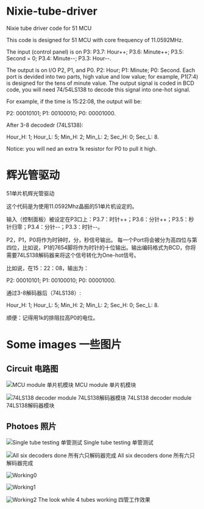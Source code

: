 # Nixie-tube-driver

Nixie tube driver code for 51 MCU


This code is designed for 51 MCU with core frequency of 11.0592MHz.

The input (control panel) is on P3: P3.7: Hour++; P3.6: Minute++; P3.5: Second = 0; P3.4: Minute--; P3.3: Hour--.

The output is on I/O P2, P1, and P0. P2: Hour; P1: Minute; P0: Second. Each port is devided into two parts, high value and low value; for example, P1(7:4) is designed for the tens of minute value. The output signal is coded in BCD code, you will need 74/54LS138 to decode this signal into one-hot signal.


For example, if the time is 15:22:08, the output will be:

P2: 00010101; P1: 00100010; P0: 00001000.

After 3-8 decodedr (74LS138):

Hour_H: 1; Hour_L: 5; Min_H: 2; Min_L: 2; Sec_H: 0; Sec_L: 8.


Notice: you will ned an extra 1k resistor for P0 to pull it high.





# 辉光管驱动

51单片机辉光管驱动


这个代码是为使用11.0592Mhz晶振的51单片机设定的。

输入（控制面板）被设定在P3口上：P3.7：时针++；P3.6：分针++；P3.5：秒针归零；P3.4：分针--；P3.3：时针--。

P2，P1，P0将作为时钟时，分，秒信号输出。 每一个Port将会被分为高四位与第四位，比如说，P1的7654脚将作为时针的十位输出。输出编码格式为BCD，你将需要74LS138解码器来将这个信号转化为One-hot信号。


比如说，在15：22：08，输出为：

P2: 00010101; P1: 00100010; P0: 00001000.

通过3-8解码器后（74LS138）:

Hour_H: 1; Hour_L: 5; Min_H: 2; Min_L: 2; Sec_H: 0; Sec_L: 8.


顺便：记得用1k的排阻拉高P0的电位。







# Some images 一些图片

## Circuit 电路图

![MCU module 单片机模块](./circuit_0.png)
MCU module 单片机模块

![74LS138 decoder module 74LS138解码器模块](./circuit_1.jpg)
74LS138 decoder module 74LS138解码器模块


## Photoes 照片
![Single tube testing 单管测试](./1771222982.jpg)
Single tube testing 单管测试

![All six decoders done 所有六只解码器完成](./434952867.jpg)
All six decoders done 所有六只解码器完成

![Working0](./746991132.jpg)

![Working1](./2055139261.jpg)

![Working2](./981500103.jpg)
The look while 4 tubes working 四管工作效果




